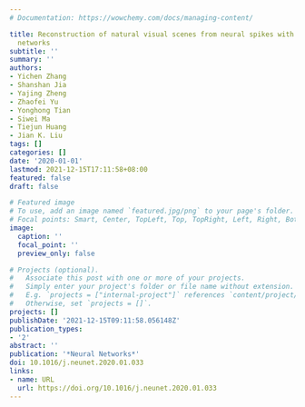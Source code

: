 ```yaml
---
# Documentation: https://wowchemy.com/docs/managing-content/

title: Reconstruction of natural visual scenes from neural spikes with deep neural
  networks
subtitle: ''
summary: ''
authors:
- Yichen Zhang
- Shanshan Jia
- Yajing Zheng
- Zhaofei Yu
- Yonghong Tian
- Siwei Ma
- Tiejun Huang
- Jian K. Liu
tags: []
categories: []
date: '2020-01-01'
lastmod: 2021-12-15T17:11:58+08:00
featured: false
draft: false

# Featured image
# To use, add an image named `featured.jpg/png` to your page's folder.
# Focal points: Smart, Center, TopLeft, Top, TopRight, Left, Right, BottomLeft, Bottom, BottomRight.
image:
  caption: ''
  focal_point: ''
  preview_only: false

# Projects (optional).
#   Associate this post with one or more of your projects.
#   Simply enter your project's folder or file name without extension.
#   E.g. `projects = ["internal-project"]` references `content/project/deep-learning/index.md`.
#   Otherwise, set `projects = []`.
projects: []
publishDate: '2021-12-15T09:11:58.056148Z'
publication_types:
- '2'
abstract: ''
publication: '*Neural Networks*'
doi: 10.1016/j.neunet.2020.01.033
links:
- name: URL
  url: https://doi.org/10.1016/j.neunet.2020.01.033
---
```


